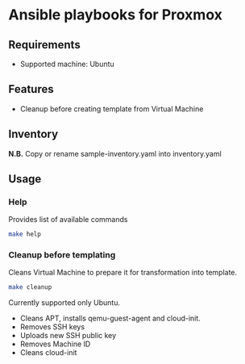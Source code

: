 # Ansible playbooks for Proxmox

## Requirements

* Supported machine: Ubuntu

## Features

* Cleanup before creating template from Virtual Machine

## Inventory

__N.B.__ Copy or rename sample-inventory.yaml into inventory.yaml

## Usage

### Help

Provides list of available commands

``` sh
make help
```

### Cleanup before templating

Cleans Virtual Machine to prepare it for transformation into template.

``` sh
make cleanup
```

Currently supported only Ubuntu.

* Cleans APT, installs qemu-guest-agent and cloud-init.
* Removes SSH keys
* Uploads new SSH public key
* Removes Machine ID
* Cleans cloud-init
